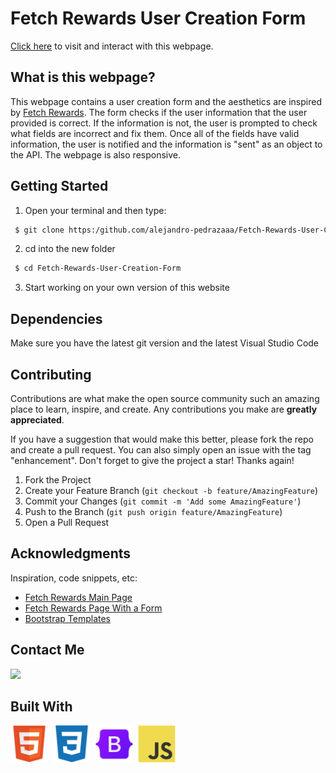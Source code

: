 # Fetch Rewards User Creation Form

[Click here](https://alejandro-pedrazaaa.github.io/Fetch-Rewards-User-Creation-Form/) to visit and interact with this webpage.

## What is this webpage?

This webpage contains a user creation form and the aesthetics are inspired by [Fetch Rewards](https://www.fetchrewards.com/). The form checks if the user information that the user provided is correct. If the information is not, the user is prompted to check what fields are incorrect and fix them. Once all of the fields have valid information, the user is notified and the information is "sent" as an object to the API. The webpage is also responsive.

## Getting Started

1. Open your terminal and then type: 
  ```sh
   $ git clone https:/github.com/alejandro-pedrazaaa/Fetch-Rewards-User-Creation-Form.git
   ```
2. cd into the new folder 
  ```sh
   $ cd Fetch-Rewards-User-Creation-Form
   ```
3. Start working on your own version of this website


## Dependencies

Make sure you have the latest git version and the latest Visual Studio Code

## Contributing

Contributions are what make the open source community such an amazing place to learn, inspire, and create. Any contributions you make are **greatly appreciated**.

If you have a suggestion that would make this better, please fork the repo and create a pull request. You can also simply open an issue with the tag "enhancement".
Don't forget to give the project a star! Thanks again!

1. Fork the Project
2. Create your Feature Branch (`git checkout -b feature/AmazingFeature`)
3. Commit your Changes (`git commit -m 'Add some AmazingFeature'`)
4. Push to the Branch (`git push origin feature/AmazingFeature`)
5. Open a Pull Request

## Acknowledgments

Inspiration, code snippets, etc:
   * [Fetch Rewards Main Page](https://www.fetchrewards.com/)
   * [Fetch Rewards Page With a Form](https://partners.fetchrewards.com/)
   * [Bootstrap Templates](https://getbootstrap.com/)

## Contact Me

[<img src="https://img.shields.io/badge/LinkedIn-0077B5?style=for-the-badge&logo=linkedin&logoColor=white" /> ](https://www.linkedin.com/in/alejandro-pedrazaaa/) 

## Built With

<img src="https://github.com/devicons/devicon/blob/master/icons/html5/html5-original.svg" title="HTML5" alt="HTML" width="60" height="60"/>&nbsp;
<img src="https://github.com/devicons/devicon/blob/master/icons/css3/css3-plain.svg"  title="CSS3" alt="CSS" width="60" height="60"/>&nbsp;
<img src="https://github.com/devicons/devicon/blob/master/icons/bootstrap/bootstrap-original.svg"  title="Bootstrap" alt="Bootstrap" width="60" height="60"/>&nbsp;
<img src="https://github.com/devicons/devicon/blob/master/icons/javascript/javascript-original.svg" title="JavaScript" alt="JavaScript" width="60" height="60"/>&nbsp;
